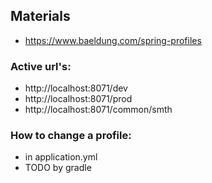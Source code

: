 ## Materials
- https://www.baeldung.com/spring-profiles

### Active url's:
- http://localhost:8071/dev
- http://localhost:8071/prod
- http://localhost:8071/common/smth

### How to change a profile:
- in application.yml 
- TODO by gradle